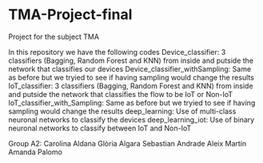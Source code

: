 # TMA-Project-final
Project for the subject TMA

In this repository we have the following codes
Device_classifier: 3 classifiers (Bagging, Random Forest and KNN) from inside and putside the network that classifies our devices 
Device_classifier_withSampling: Same as before but we tryied to see if having sampling would change the results
IoT_classifier: 3 classifiers (Bagging, Random Forest and KNN) from inside and putside the network that classifies the flow to be IoT or Non-IoT
IoT_classifier_with_Sampling: Same as before but we tryied to see if having sampling would change the results
deep_learning: Use of multi-class neuronal networks to classify the devices
deep_learning_iot: Use of binary neuronal networks to classify between IoT and Non-IoT


Group A2:
Carolina Aldana
Glòria Algara
Sebastian Andrade
Aleix Martín
Amanda Palomo
